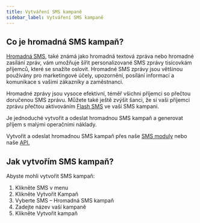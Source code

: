 ```yaml
---
title: Vytváření SMS kampaně
sidebar_label: Vytváření SMS kampaně
---
```


## Co je hromadná SMS kampaň?
[Hromadná SMS](https://www.bulkgate.com/cs/reseni/sms#hromadna-sms), také známá jako hromadná textová zpráva nebo hromadné zasílání zpráv, vám umožňuje šířit personalizované SMS zprávy tisícovkám příjemců, které se snažíte oslovit.
Hromadné SMS zprávy jsou většinou používány pro marketingové účely, upozornění, posílání informací a komunikace s vašimi zákazníky a zaměstnanci.

Hromadné zprávy jsou vysoce efektivní, téměř všichni příjemci so přečtou doručenou SMS zprávu. Můžete také ještě zvýšit šanci, že si vaši příjemci zprávu přečtou aktivováním [Flash SMS](flash-sms.md#co-je-to-flash-sms) ve vaší SMS kampani.

Je jednoduché vytvořit a odeslat hromadnou SMS kampaň a generovat příjem s malými operačními náklady. 

Vytvořit a odeslat hromadnou SMS kampaň přes naše [SMS moduly](https://www.bulkgate.com/cs/sms-modul/) nebo naše [API.](https://www.bulkgate.com/cs/vyvojari/sms-api/)


## Jak vytvořím SMS kampaň?
Abyste mohli vytvořit SMS kampaň:
1.	Klikněte SMS v menu
2.	Klikněte Vytvořit Kampaň
3.	Vyberte SMS – Hromadná SMS kampaň
4.	Zadejte název vaší kampaně
5.	Klikněte Vytvořit kampaň


